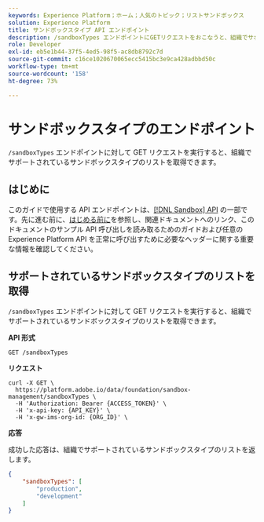 ```yaml
---
keywords: Experience Platform；ホーム；人気のトピック；リストサンドボックス
solution: Experience Platform
title: サンドボックスタイプ API エンドポイント
description: /sandboxTypes エンドポイントにGETリクエストをおこなうと、組織でサポートされているサンドボックスタイプのリストを取得できます。
role: Developer
exl-id: eb5e1b44-37f5-4ed5-98f5-ac8db8792c7d
source-git-commit: c16ce1020670065ecc5415bc3e9ca428adbbd50c
workflow-type: tm+mt
source-wordcount: '158'
ht-degree: 73%

---
```


# サンドボックスタイプのエンドポイント

`/sandboxTypes` エンドポイントに対して GET リクエストを実行すると、組織でサポートされているサンドボックスタイプのリストを取得できます。

## はじめに

このガイドで使用する API エンドポイントは、[[!DNL Sandbox] API](https://www.adobe.io/experience-platform-apis/references/sandbox) の一部です。先に進む前に、[はじめる前に](./getting-started.md)を参照し、関連ドキュメントへのリンク、このドキュメントのサンプル API 呼び出しを読み取るためのガイドおよび任意の Experience Platform API を正常に呼び出すために必要なヘッダーに関する重要な情報を確認してください。

## サポートされているサンドボックスタイプのリストを取得

`/sandboxTypes` エンドポイントに対して GET リクエストを実行すると、組織でサポートされているサンドボックスタイプのリストを取得できます。

**API 形式**

```http
GET /sandboxTypes
```

**リクエスト**

```shell
curl -X GET \
  https://platform.adobe.io/data/foundation/sandbox-management/sandboxTypes \
  -H 'Authorization: Bearer {ACCESS_TOKEN}' \
  -H 'x-api-key: {API_KEY}' \
  -H 'x-gw-ims-org-id: {ORG_ID}' \
```

**応答**

成功した応答は、組織でサポートされているサンドボックスタイプのリストを返します。

```json
{
    "sandboxTypes": [
        "production",
        "development"
    ]
}
```
